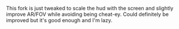 This fork is just tweaked to scale the hud with the screen and slightly improve AR/FOV while avoiding being cheat-ey. Could definitely be improved but it's good enough and I'm lazy.
